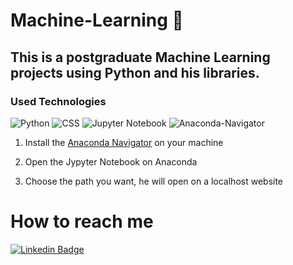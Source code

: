 # Machine-Learning 🤖 

## This is a postgraduate Machine Learning projects using Python and his libraries.

### Used Technologies

![Python](https://img.shields.io/badge/python-346fa0?style=for-the-badge&logo=python&logoColor=f7d54e)
![CSS](https://img.shields.io/badge/CSS-1572B6?style=for-the-badge&logo=css3&logoColor=white)
![Jupyter Notebook](https://img.shields.io/badge/jupyter%20notebook-5a5c5f?style=for-the-badge&logo=jupyter&logoColor=d77c39)
![Anaconda-Navigator](https://img.shields.io/badge/anaconda--navigator-414042?style=for-the-badge&logo=anaconda&logoColor=44b049)

1) Install the [Anaconda Navigator](https://www.anaconda.com/products/distribution) on your machine

2) Open the Jypyter Notebook on Anaconda

3) Choose the path you want, he will open on a localhost website

# How to reach me

[![Linkedin Badge](https://img.shields.io/badge/-LinkedIn-blue?style=flat-square&logo=Linkedin&logoColor=white&link=https://www.linkedin.com/in/victor-luiz-ferreira-501637195/)](https://www.linkedin.com/in/victor-luiz-ferreira-501637195/)
